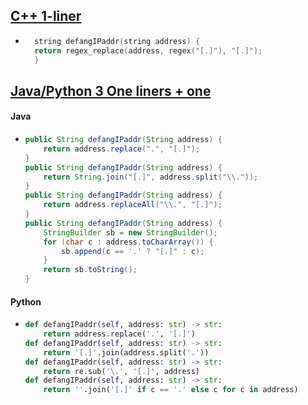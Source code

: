 ## [C++ 1-liner](https://leetcode.com/problems/defanging-an-ip-address/discuss/328855/C%2B%2B-1-liner-(regex_replace))
  * ```cpp
      string defangIPaddr(string address) {
      return regex_replace(address, regex("[.]"), "[.]");
      }
    ```
    
## [Java/Python 3 One liners + one](https://leetcode.com/problems/defanging-an-ip-address/discuss/328895/JavaPython-3-3-One-liners-%2B-one-wo-lib.)
  #### Java
  * ```java
    public String defangIPaddr(String address) {
        return address.replace(".", "[.]");
    }
    public String defangIPaddr(String address) {
        return String.join("[.]", address.split("\\."));
    }
    public String defangIPaddr(String address) {
        return address.replaceAll("\\.", "[.]");
    }
    public String defangIPaddr(String address) {
        StringBuilder sb = new StringBuilder();
        for (char c : address.toCharArray()) {
            sb.append(c == '.' ? "[.]" : c);
        }
        return sb.toString();
    }
    ```
  #### Python
  * ```python
    def defangIPaddr(self, address: str) -> str:
        return address.replace('.', '[.]')
    def defangIPaddr(self, address: str) -> str:
        return '[.]'.join(address.split('.'))
    def defangIPaddr(self, address: str) -> str:
        return re.sub('\.', '[.]', address)
    def defangIPaddr(self, address: str) -> str:
        return ''.join('[.]' if c == '.' else c for c in address)
    ```
    
